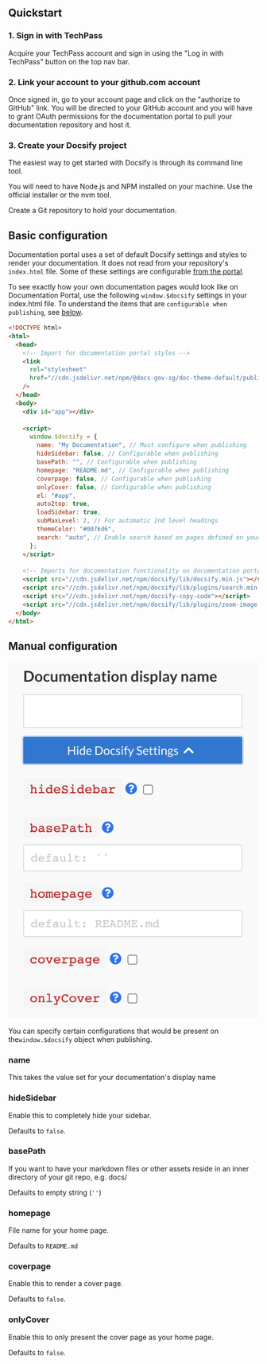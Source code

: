 ## Quickstart

### 1. Sign in with TechPass

  Acquire your TechPass account and sign in using the "Log in with TechPass"
button on the top nav bar.

### 2. Link your account to your github.com account

  Once signed in, go to your account page and click on the "authorize to GitHub"
link. You will be directed to your GitHub account and you will have to grant
OAuth permissions for the documentation portal to pull your documentation repository and host it.

### 3. Create your Docsify project

  The easiest way to get started with Docsify is through its command line tool.

  You will need to have Node.js and NPM installed on your machine. Use the official installer or the nvm tool.

  Create a Git repository to hold your documentation.

## Basic configuration

Documentation portal uses a set of default Docsify settings and styles to render your documentation.
It does not read from your repository's `index.html` file.
Some of these settings are configurable [from the portal](#manual-configuration).

To see exactly how your own documentation pages would look like on Documentation
Portal, use the following `window.$docsify` settings in your index.html file.
To understand the items that are `configurable when publishing`, see
[below](#manual-configuration).

```html
<!DOCTYPE html>
<html>
  <head>
    <!-- Import for documentation portal styles -->
    <link
      rel="stylesheet"
      href="//cdn.jsdelivr.net/npm/@docs-gov-sg/doc-theme-default/public/dist/doc.css"
    />
  </head>
  <body>
    <div id="app"></div>

    <script>
      window.$docsify = {
        name: "My Documentation", // Must configure when publishing
        hideSidebar: false, // Configurable when publishing
        basePath: "", // Configurable when publishing
        homepage: "README.md", // Configurable when publishing
        coverpage: false, // Configurable when publishing
        onlyCover: false, // Configurable when publishing
        el: "#app",
        auto2top: true,
        loadSidebar: true,
        subMaxLevel: 2, // For automatic 2nd level headings
        themeColor: "#0076d6",
        search: "auto", // Enable search based on pages defined on your sidebar
      };
    </script>

    <!-- Imports for documentation functionality on documentation portal  -->
    <script src="//cdn.jsdelivr.net/npm/docsify/lib/docsify.min.js"></script>
    <script src="//cdn.jsdelivr.net/npm/docsify/lib/plugins/search.min.js"></script>
    <script src="//cdn.jsdelivr.net/npm/docsify-copy-code"></script>
    <script src="//cdn.jsdelivr.net/npm/docsify/lib/plugins/zoom-image.min.js"></script>
  </body>
</html>
```

## Manual configuration

![Docsify settings](assets/docsify_settings.png ":size=50%")

You can specify certain configurations that would be present on the`window.$docsify` object when publishing.

### name

This takes the value set for your documentation's display name

### hideSidebar

Enable this to completely hide your sidebar.

Defaults to `false`.

### basePath

If you want to have your markdown files or other assets reside in an inner directory of your git repo, e.g. docs/

Defaults to empty string (`''`)

### homepage

File name for your home page.

Defaults to `README.md`

### coverpage

Enable this to render a cover page.

Defaults to `false`.

### onlyCover

Enable this to only present the cover page as your home page.

Defaults to `false`.
